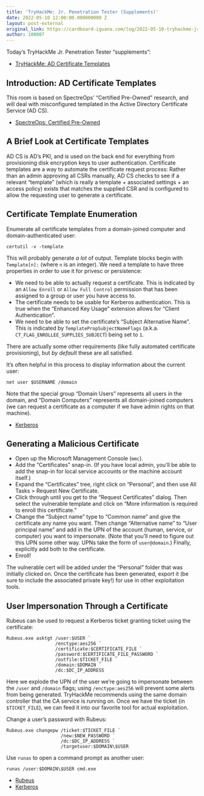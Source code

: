 ```yaml
---
title: 'TryHackMe: Jr. Penetration Tester (Supplements)'
date: 2022-05-10 12:00:00.000000000 Z
layout: post-external
original_link: https://cardboard-iguana.com/log/2022-05-10-tryhackme-jr-penetration-tester-supplements.html
author: 100007
---
```


Today’s TryHackMe Jr. Penetration Tester “supplements”:

- [TryHackMe: AD Certificate Templates](https://tryhackme.com/room/adcertificatetemplates)

## Introduction: AD Certificate Templates

This room is based on SpectreOps’ “Certified Pre-Owned” research, and will deal with misconfigured templated in the Active Directory Certificate Service (AD CS).

- [SpectreOps: Certified Pre-Owned](https://posts.specterops.io/certified-pre-owned-d95910965cd2)

## A Brief Look at Certificate Templates

AD CS is AD’s PKI, and is used on the back end for everything from provisioning disk encryption keys to user authentication. Certificate templates are a way to automate the certificate request process: Rather than an admin approving all CSRs manually, AD CS checks to see if a relevant “template” (which is really a template + associated settings + an access policy) exists that matches the supplied CSR and is configured to allow the requesting user to generate a certificate.

## Certificate Template Enumeration

Enumerate all certificate templates from a domain-joined computer and domain-authenticated user:

```
certutil -v -template
```

This will probably generate _a lot_ of output. Template blocks begin with `Template[n]:` (where `n` is an integer). We need a template to have three properties in order to use it for privesc or persistence:

- We need to be able to actually request a certificate. This is indicated by an `Allow Enroll` or `Allow Full Control` permission that has been assigned to a group or user you have access to.
- The certificate needs to be usable for Kerberos authentication. This is true when the “Enhanced Key Usage” extension allows for “Client Authentication”.
- We need to be able to set the certificate’s “Subject Alternative Name”. This is indicated by `TemplatePropSubjectNameFlags` (a.k.a. `CT_FLAG_ENROLLEE_SUPPLIES_SUBJECT`) being set to `1`.

There are actually some other requirements (like fully automated certificate provisioning), but _by default_ these are all satisfied.

It’s often helpful in this process to display information about the current user:

```
net user $USERNAME /domain
```

Note that the special group “Domain Users” represents all users in the domain, and “Domain Computers” represents all domain-joined computers (we can request a certificate as a computer if we have admin rights on that machine).

- [Kerberos](https://cardboard-iguana.com/notes/kerberos.html)

## Generating a Malicious Certificate

- Open up the Microsoft Management Console (`mmc`).
- Add the “Certificates” snap-in. (If you have local admin, you’ll be able to add the snap-in for local service accounts or the machine account itself.)
- Expand the “Certificates” tree, right click on “Personal”, and then use All Tasks \> Request New Certificate.
- Click through until you get to the “Request Certificates” dialog. Then select the vulnerable template and click on “More information is required to enroll this certificate.”
- Change the “Subject name” type to “Common name” and give the certificate any name you want. Then change “Alternative name” to “User principal name” and add in the UPN of the account (human, service, or computer) you want to impersonate. (Note that you’ll need to figure out this UPN some other way. UPNs take the form of `user@domain`.) Finally, explicitly add both to the certificate.
- Enroll!

The vulnerable cert will be added under the “Personal” folder that was initially clicked on. Once the certificate has been generated, export it (be sure to include the associated private key!) for use in other exploitation tools.

## User Impersonation Through a Certificate

Rubeus can be used to request a Kerberos ticket granting ticket using the certificate:

```
Rubeus.exe asktgt /user:$USER `
                  /enctype:aes256 `
                  /certificate:$CERTIFICATE_FILE `
                  /password:$CERTIFICATE_FILE_PASSWORD `
                  /outfile:$TICKET_FILE `
                  /domain:$DOMAIN `
                  /dc:$DC_IP_ADDRESS
```

Here we explode the UPN of the user we’re going to impersonate between the `/user` and `/domain` flags; using `/enctype:aes256` will prevent some alerts from being generated. TryHackMe recommends using the same domain controller that the CA service is running on. Once we have the ticket (in `$TICKET_FILE`), we can feed it into our favorite tool for actual exploitation.

Change a user’s password with Rubeus:

```
Rubeus.exe changepw /ticket:$TICKET_FILE `
                    /new:$NEW_PASSWORD `
                    /dc:$DC_IP_ADDRESS `
                    /targetuser:$DOMAIN\$USER
```

Use `runas` to open a command prompt as another user:

```
runas /user:$DOMAIN\$USER cmd.exe
```

- [Rubeus](https://cardboard-iguana.com/notes/rubeus.html)
- [Kerberos](https://cardboard-iguana.com/notes/kerberos.html)
